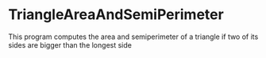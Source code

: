 # TriangleAreaAndSemiPerimeter
This program computes the area and semiperimeter of a triangle if two of its sides are bigger than the longest side
